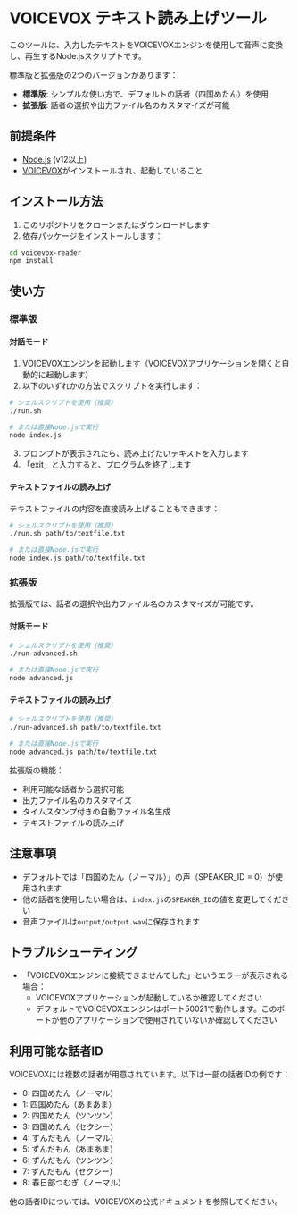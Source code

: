 # VOICEVOX テキスト読み上げツール

このツールは、入力したテキストをVOICEVOXエンジンを使用して音声に変換し、再生するNode.jsスクリプトです。

標準版と拡張版の2つのバージョンがあります：
- **標準版**: シンプルな使い方で、デフォルトの話者（四国めたん）を使用
- **拡張版**: 話者の選択や出力ファイル名のカスタマイズが可能

## 前提条件

- [Node.js](https://nodejs.org/) (v12以上)
- [VOICEVOX](https://voicevox.hiroshiba.jp/)がインストールされ、起動していること

## インストール方法

1. このリポジトリをクローンまたはダウンロードします
2. 依存パッケージをインストールします：

```bash
cd voicevox-reader
npm install
```

## 使い方

### 標準版

#### 対話モード

1. VOICEVOXエンジンを起動します（VOICEVOXアプリケーションを開くと自動的に起動します）
2. 以下のいずれかの方法でスクリプトを実行します：

```bash
# シェルスクリプトを使用（推奨）
./run.sh

# または直接Node.jsで実行
node index.js
```

3. プロンプトが表示されたら、読み上げたいテキストを入力します
4. 「exit」と入力すると、プログラムを終了します

#### テキストファイルの読み上げ

テキストファイルの内容を直接読み上げることもできます：

```bash
# シェルスクリプトを使用（推奨）
./run.sh path/to/textfile.txt

# または直接Node.jsで実行
node index.js path/to/textfile.txt
```

### 拡張版

拡張版では、話者の選択や出力ファイル名のカスタマイズが可能です。

#### 対話モード

```bash
# シェルスクリプトを使用（推奨）
./run-advanced.sh

# または直接Node.jsで実行
node advanced.js
```

#### テキストファイルの読み上げ

```bash
# シェルスクリプトを使用（推奨）
./run-advanced.sh path/to/textfile.txt

# または直接Node.jsで実行
node advanced.js path/to/textfile.txt
```

拡張版の機能：
- 利用可能な話者から選択可能
- 出力ファイル名のカスタマイズ
- タイムスタンプ付きの自動ファイル名生成
- テキストファイルの読み上げ

## 注意事項

- デフォルトでは「四国めたん（ノーマル）」の声（SPEAKER_ID = 0）が使用されます
- 他の話者を使用したい場合は、`index.js`の`SPEAKER_ID`の値を変更してください
- 音声ファイルは`output/output.wav`に保存されます

## トラブルシューティング

- 「VOICEVOXエンジンに接続できませんでした」というエラーが表示される場合：
  - VOICEVOXアプリケーションが起動しているか確認してください
  - デフォルトでVOICEVOXエンジンはポート50021で動作します。このポートが他のアプリケーションで使用されていないか確認してください

## 利用可能な話者ID

VOICEVOXには複数の話者が用意されています。以下は一部の話者IDの例です：

- 0: 四国めたん（ノーマル）
- 1: 四国めたん（あまあま）
- 2: 四国めたん（ツンツン）
- 3: 四国めたん（セクシー）
- 4: ずんだもん（ノーマル）
- 5: ずんだもん（あまあま）
- 6: ずんだもん（ツンツン）
- 7: ずんだもん（セクシー）
- 8: 春日部つむぎ（ノーマル）

他の話者IDについては、VOICEVOXの公式ドキュメントを参照してください。
